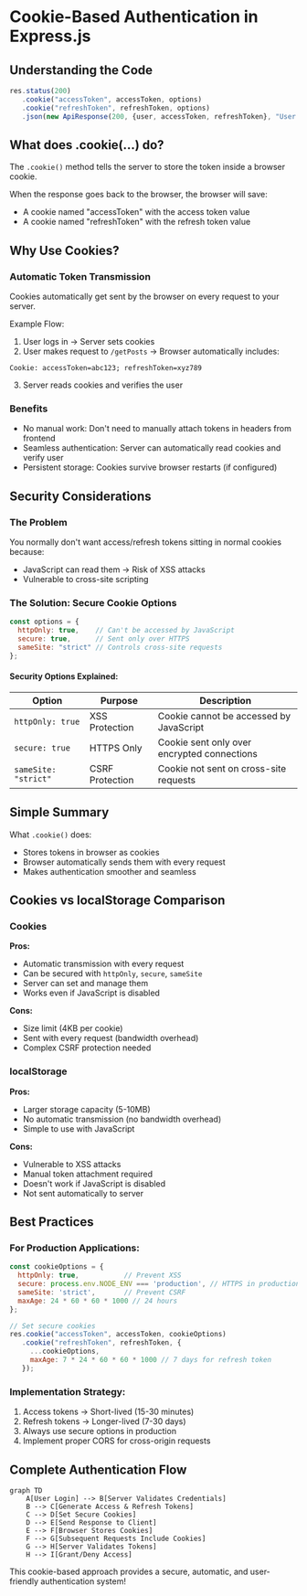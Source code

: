 # Cookie-Based Authentication in Express.js

## Understanding the Code

```javascript
res.status(200)
   .cookie("accessToken", accessToken, options)
   .cookie("refreshToken", refreshToken, options)
   .json(new ApiResponse(200, {user, accessToken, refreshToken}, "User logged in successfully"));
```

## What does .cookie(...) do?

The `.cookie()` method tells the server to store the token inside a browser cookie.

When the response goes back to the browser, the browser will save:
- A cookie named "accessToken" with the access token value
- A cookie named "refreshToken" with the refresh token value

## Why Use Cookies?

### Automatic Token Transmission
Cookies automatically get sent by the browser on every request to your server.

Example Flow:
1. User logs in → Server sets cookies
2. User makes request to `/getPosts` → Browser automatically includes:

```
Cookie: accessToken=abc123; refreshToken=xyz789
```

3. Server reads cookies and verifies the user

### Benefits
- No manual work: Don't need to manually attach tokens in headers from frontend
- Seamless authentication: Server can automatically read cookies and verify user
- Persistent storage: Cookies survive browser restarts (if configured)

## Security Considerations

### The Problem
You normally don't want access/refresh tokens sitting in normal cookies because:
- JavaScript can read them → Risk of XSS attacks
- Vulnerable to cross-site scripting

### The Solution: Secure Cookie Options

```javascript
const options = {
  httpOnly: true,    // Can't be accessed by JavaScript
  secure: true,      // Sent only over HTTPS
  sameSite: "strict" // Controls cross-site requests
};
```

#### Security Options Explained:

| Option | Purpose | Description |
|--------|---------|-------------|
| `httpOnly: true` | XSS Protection | Cookie cannot be accessed by JavaScript |
| `secure: true` | HTTPS Only | Cookie sent only over encrypted connections |
| `sameSite: "strict"` | CSRF Protection | Cookie not sent on cross-site requests |

## Simple Summary

What `.cookie()` does:
- Stores tokens in browser as cookies
- Browser automatically sends them with every request
- Makes authentication smoother and seamless

## Cookies vs localStorage Comparison

### Cookies
**Pros:**
- Automatic transmission with every request
- Can be secured with `httpOnly`, `secure`, `sameSite`
- Server can set and manage them
- Works even if JavaScript is disabled

**Cons:**
- Size limit (4KB per cookie)
- Sent with every request (bandwidth overhead)
- Complex CSRF protection needed

### localStorage
**Pros:**
- Larger storage capacity (5-10MB)
- No automatic transmission (no bandwidth overhead)
- Simple to use with JavaScript

**Cons:**
- Vulnerable to XSS attacks
- Manual token attachment required
- Doesn't work if JavaScript is disabled
- Not sent automatically to server

## Best Practices

### For Production Applications:

```javascript
const cookieOptions = {
  httpOnly: true,           // Prevent XSS
  secure: process.env.NODE_ENV === 'production', // HTTPS in production
  sameSite: 'strict',       // Prevent CSRF
  maxAge: 24 * 60 * 60 * 1000 // 24 hours
};

// Set secure cookies
res.cookie("accessToken", accessToken, cookieOptions)
   .cookie("refreshToken", refreshToken, {
     ...cookieOptions,
     maxAge: 7 * 24 * 60 * 60 * 1000 // 7 days for refresh token
   });
```

### Implementation Strategy:
1. Access tokens → Short-lived (15-30 minutes)
2. Refresh tokens → Longer-lived (7-30 days)
3. Always use secure options in production
4. Implement proper CORS for cross-origin requests

## Complete Authentication Flow

```mermaid
graph TD
    A[User Login] --> B[Server Validates Credentials]
    B --> C[Generate Access & Refresh Tokens]
    C --> D[Set Secure Cookies]
    D --> E[Send Response to Client]
    E --> F[Browser Stores Cookies]
    F --> G[Subsequent Requests Include Cookies]
    G --> H[Server Validates Tokens]
    H --> I[Grant/Deny Access]
```

This cookie-based approach provides a secure, automatic, and user-friendly authentication system!